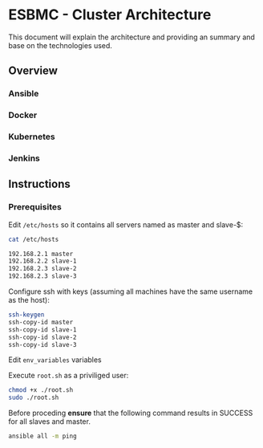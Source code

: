 # ESBMC - Cluster Architecture

This document will explain the architecture and providing an
summary and base on the technologies used.

## Overview

### Ansible

### Docker

### Kubernetes

### Jenkins

## Instructions

### Prerequisites

Edit `/etc/hosts` so it contains all servers named as master and slave-$:

```bash
cat /etc/hosts

192.168.2.1 master
192.168.2.2 slave-1
192.168.2.3 slave-2
192.168.2.3 slave-3
```

Configure ssh with keys (assuming all machines have the same username as the host):

```bash
ssh-keygen
ssh-copy-id master
ssh-copy-id slave-1
ssh-copy-id slave-2
ssh-copy-id slave-3
```

Edit `env_variables` variables

Execute `root.sh` as a priviliged user:

```bash
chmod +x ./root.sh
sudo ./root.sh
```

Before proceding **ensure** that the following command results in SUCCESS for all slaves and master.

```bash
ansible all -m ping
```
